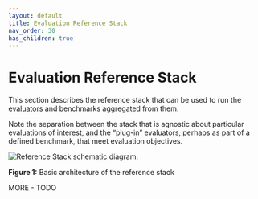```yaml
---
layout: default
title: Evaluation Reference Stack
nav_order: 30
has_children: true
---
```


# Evaluation Reference Stack

This section describes the reference stack that can be used to run the [evaluators]({{site.baseurl}}/evaluators/evaluators) and benchmarks aggregated from them. 

Note the separation between the stack that is agnostic about particular evaluations of interest, and the &ldquo;plug-in&rdquo; evaluators, perhaps as part of a defined benchmark, that meet evaluation objectives. 

![Reference Stack schematic diagram]({{site.baseurl}}/assets/images/ref-stack.png).

**Figure 1:** Basic architecture of the reference stack

MORE - TODO
